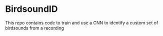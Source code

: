 # BirdsoundID
This repo contains code to train and use a CNN to identify a custom set of birdsounds from a recording
